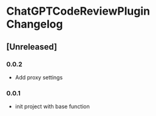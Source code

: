 <!-- Keep a Changelog guide -> https://keepachangelog.com -->

# ChatGPTCodeReviewPlugin Changelog
## [Unreleased]
### 0.0.2
- Add proxy settings 
### 0.0.1
- init project with base function 

